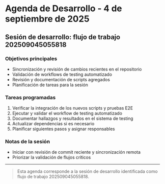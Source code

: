 # Agenda de Desarrollo - 4 de septiembre de 2025

## Sesión de desarrollo: flujo de trabajo 202509045055818

### Objetivos principales
- Sincronización y revisión de cambios recientes en el repositorio
- Validación de workflows de testing automatizado
- Revisión y documentación de scripts agregados
- Planificación de tareas para la sesión

### Tareas programadas
1. Verificar la integración de los nuevos scripts y pruebas E2E
2. Ejecutar y validar el workflow de testing automatizado
3. Documentar hallazgos y resultados en el sistema de testing
4. Actualizar dependencias si es necesario
5. Planificar siguientes pasos y asignar responsables

### Notas de la sesión
- Iniciar con revisión de commit reciente y sincronización remota
- Priorizar la validación de flujos críticos

---

> Esta agenda corresponde a la sesión de desarrollo identificada como flujo de trabajo 202509045055818.
